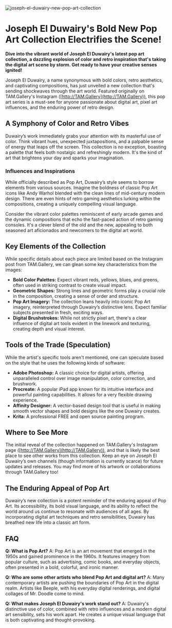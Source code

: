 ![joseph-el-duwairy-new-pop-art-collection](https://images.pexels.com/photos/16249321/pexels-photo-16249321.jpeg?auto=compress&cs=tinysrgb&fit=crop&h=627&w=1200)

# Joseph El Duwairy's Bold New Pop Art Collection Electrifies the Scene!

**Dive into the vibrant world of Joseph El Duwairy's latest pop art collection, a dazzling explosion of color and retro inspiration that's taking the digital art scene by storm. Get ready to have your creative senses ignited!**

Joseph El Duwairy, a name synonymous with bold colors, retro aesthetics, and captivating compositions, has just unveiled a new collection that's sending shockwaves through the art world. Featured originally on TAM.Gallery's Instagram ([http://TAM.Gallery](http://TAM.Gallery)), this pop art series is a must-see for anyone passionate about digital art, pixel art influences, and the enduring power of retro design.

## A Symphony of Color and Retro Vibes

Duwairy’s work immediately grabs your attention with its masterful use of color. Think vibrant hues, unexpected juxtapositions, and a palpable sense of energy that leaps off the screen. This collection is no exception, boasting a palette that feels both nostalgic and refreshingly modern. It's the kind of art that brightens your day and sparks your imagination.

### Influences and Inspirations

While officially described as Pop Art, Duwairy’s style seems to borrow elements from various sources. Imagine the boldness of classic Pop Art icons like Andy Warhol blended with the clean lines of mid-century modern design. There are even hints of retro gaming aesthetics lurking within the compositions, creating a uniquely compelling visual language.

Consider the vibrant color palettes reminiscent of early arcade games and the dynamic compositions that echo the fast-paced action of retro gaming consoles. It's a clever blend of the old and the new, appealing to both seasoned art aficionados and newcomers to the digital art world.

## Key Elements of the Collection

While specific details about each piece are limited based on the Instagram post from TAM.Gallery, we can glean some key characteristics from the images:

*   **Bold Color Palettes:** Expect vibrant reds, yellows, blues, and greens, often used in striking contrast to create visual impact.
*   **Geometric Shapes:** Strong lines and geometric forms play a crucial role in the composition, creating a sense of order and structure.
*   **Pop Art Imagery:** The collection leans heavily into iconic Pop Art imagery, reinterpreted through Duwairy’s distinctive lens. Expect familiar subjects presented in fresh, exciting ways.
*   **Digital Brushstrokes:** While not strictly pixel art, there's a clear influence of digital art tools evident in the linework and texturing, creating depth and visual interest.

## Tools of the Trade (Speculation)

While the artist's specific tools aren't mentioned, one can speculate based on the style that he uses the following kinds of software:

*   **Adobe Photoshop:** A classic choice for digital artists, offering unparalleled control over image manipulation, color correction, and brushwork.
*   **Procreate:** A popular iPad app known for its intuitive interface and powerful painting capabilities. It allows for a very flexible drawing experience. 
*   **Affinity Designer:** A vector-based design tool that is useful in making smooth vector shapes and bold designs like the one Duwairy creates.
*   **Krita:** A professional FREE and open source painting program.

## Where to See More

The initial reveal of the collection happened on TAM.Gallery's Instagram page ([http://TAM.Gallery](http://TAM.Gallery)), and that is likely the best place to see other works from this collection. Keep an eye on Joseph El Duwairy’s own channels (though information is currently scarce) for future updates and releases. You may find more of his artwork or collaborations through TAM.Gallery too!

## The Enduring Appeal of Pop Art

Duwairy’s new collection is a potent reminder of the enduring appeal of Pop Art. Its accessibility, its bold visual language, and its ability to reflect the world around us continue to resonate with audiences of all ages. By incorporating digital art techniques and retro sensibilities, Duwairy has breathed new life into a classic art form.

## FAQ

**Q: What is Pop Art?**
A: Pop Art is an art movement that emerged in the 1950s and gained prominence in the 1960s. It features imagery from popular culture, such as advertising, comic books, and everyday objects, often presented in a bold, colorful, and ironic manner.

**Q: Who are some other artists who blend Pop Art and digital art?**
A: Many contemporary artists are pushing the boundaries of Pop Art in the digital realm. Artists like Beeple, with his everyday digital renderings, and digital collages of Mr. Doodle come to mind.

**Q: What makes Joseph El Duwairy's work stand out?**
A: Duwairy's distinctive use of color, combined with retro influences and a modern digital art sensibility, sets his work apart. He creates a unique visual language that is both captivating and thought-provoking.